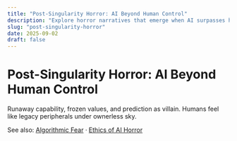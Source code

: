 ```yaml
---
title: "Post-Singularity Horror: AI Beyond Human Control"
description: "Explore horror narratives that emerge when AI surpasses human control, creating post-singularity nightmares in science fiction."
slug: "post-singularity-horror"
date: 2025-09-02
draft: false
---
```


# Post-Singularity Horror: AI Beyond Human Control

Runaway capability, frozen values, and prediction as villain. Humans feel like legacy peripherals under ownerless sky.

See also: [Algorithmic Fear](/algorithmic-fear) · [Ethics of AI Horror](/ethics-ai-horror)

